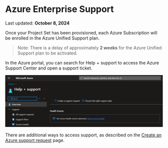 # Azure Enterprise Support

Last updated: **October 8, 2024**

Once your Project Set has been provisioned, each Azure Subscription will be enrolled in the Azure Unified Support plan.

> Note: There is a delay of approximately **2 weeks** for the Azure Unified Support plan to be activated.

In the Azure portal, you can search for Help + support to access the Azure Support Center and open a support ticket.

![Azure Support](../images/help-and-support.png "Azure Support")

There are additional ways to access support, as described on the [Create an Azure support request](https://learn.microsoft.com/en-us/azure/azure-portal/supportability/how-to-create-azure-support-request) page.

